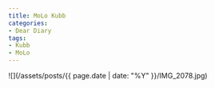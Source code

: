 ```yaml
---
title: MoLo Kubb
categories:
- Dear Diary
tags:
- Kubb
- MoLo
---
```


![](/assets/posts/{{ page.date | date: "%Y" }}/IMG_2078.jpg)
